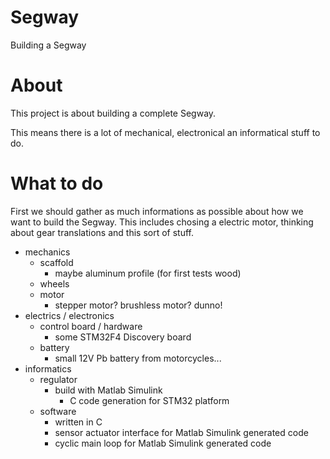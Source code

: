 # Segway
Building a Segway

# About
This project is about building a complete Segway.

This means there is a lot of mechanical, electronical an informatical stuff to do.

# What to do
First we should gather as much informations as possible about how
we want to build the Segway.
This includes chosing a electric motor, thinking about gear translations and this sort of stuff.

- mechanics
  - scaffold
    - maybe aluminum profile (for first tests wood)
  - wheels
  - motor
    - stepper motor? brushless motor? dunno!
- electrics / electronics
  - control board / hardware
    - some STM32F4 Discovery board
  - battery
    - small 12V Pb battery from motorcycles...
- informatics
  - regulator
    - build with Matlab Simulink
      - C code generation for STM32 platform
  - software
    - written in C
    - sensor actuator interface for Matlab Simulink generated code
    - cyclic main loop for Matlab Simulink generated code
